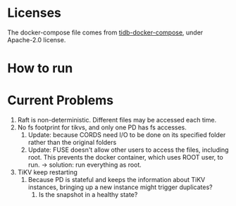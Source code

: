# Licenses

The docker-compose file comes from [tidb-docker-compose](https://github.com/pingcap/tidb-docker-compose/), under Apache-2.0 license.

# How to run

# Current Problems

1. Raft is non-deterministic. Different files may be accessed each time.
2. No fs footprint for tikvs, and only one PD has fs accesses.
   1. Update: because CORDS need I/O to be done on its specified folder rather than the original folders
   2. Update: FUSE doesn't allow other users to access the files, including root. This prevents the docker container, which uses ROOT user, to run. -> solution: run everything as root.
3. TiKV keep restarting
   1. Because PD is stateful and keeps the information about TiKV instances, bringing up a new instance might trigger duplicates?
      1. Is the snapshot in a healthy state?